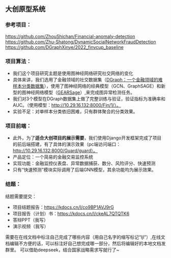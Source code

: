 ## 大创原型系统
### 参考项目：
https://github.com/ZhouShichan/Financial-anomaly-detection    
https://github.com/Zhu-Shatong/DynamicSocialNetworkFraudDetection
https://github.com/DGraphXinye/2022_finvcup_baseline

### 项目算法：
- 我们这个项目研究主题是使用图神经网络研究社交网络的变化
- 具体来讲，我们选用了金融领域的社交数据集（[DGraph：一个金融领域的难样本分类数据集](https://dgraph.xinye.com/)），使用了图神经网络的经典模型（GCN、GraphSAGE）和新型的图神经网络模型（[GEARSage](https://github.com/Zhu-Shatong/DynamicSocialNetworkFraudDetection/tree/main)）,来完成图异常检测任务。
- 我们对3个模型在DGraph数据集上做了完整训练与验证，验证指标为准确率和AUC。（使用模型：http://10.29.16.132:8000/Fin/1/）。
- 实验不足：对单样本分类依旧困难，只有群体聚合的分类效果。

### 项目前端：
- 此外，为了**适合大创项目的展示需要**，我们使用Django开发框架完成了项目的前后端搭建，有了具体的演示效果（pc端访问端口：http://10.29.16.132:8000/Guard/guard）。
- 产品定位：一个简易的金融交易监控系统
- 实现功能：金融监控仪表盘、异常数据捕获、数分、风险评分、快速预测
- 只有“快速预测”模块实际调用了后端GNN模型，其余功能均为展示效果。

### 结题：
结题需要提交：
- 项目结题报告：https://kdocs.cn/l/co9BP1AVJ9rG
- 项目报告（计划）书：https://kdocs.cn/l/ckeAL7QTQTK6
- 答辩PPT（我写）
- 演示视频（我写）

需要在在线文档中标注自己完成了哪些内容（用自己名字的缩写标记“ljl”）,在线文档编辑不方便的话，可以标注好自己想完成哪一部分，然后将编辑好的本地文档发群里。
可以借助deepseek，结合国家战略需求写就行了~
